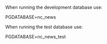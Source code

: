 When running the development database use:

PGDATABASE=nc_news

When running the test database use:

PGDATABASE=nc_news_test
